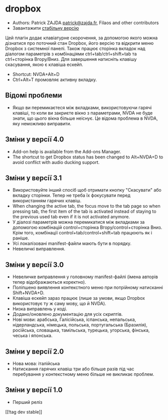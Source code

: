 # dropbox #

* Authors: Patrick ZAJDA <patrick@zajda.fr>, Filaos and other contributors
* Завантажити [стабільну версію][1]

Цей плагін додає клавіатурне скорочення, за допомогою якого можна дізнатися
про поточний стан Dropbox, його версію та відкрити меню Dropbox з системної
панелі. Також працює сторінка вкладок над діалогом параметрів з комбінаціями
ctrl+tab/ctrl+shift+tab та ctrl+сторінка Вгору/Вниз. Для завершення
натисніть клавішу скасування, якою є клавіша ескейп.

* Shortcut: NVDA+Alt+D
* Ctrl+Alt+T промовляє активну вкладку.

## Відомі проблеми ##

* Якщо ви перемикаєтеся між вкладками, використовуючи гарячі клавіші, то коли ви закриєте вікно з параметрами, NVDA не буде знати, що цього вікна більше неіснує.
Це відома проблема в NVDA, яку неможливо виправити.


## Зміни у версії 4.0 ##

* Add-on help is available from the Add-ons Manager.
* The shortcut to get Dropbox status has been changed to Alt+NVDA+D to avoid
  conflict with audio ducking support.

## Зміни у версії 3.1 ##

* Використовуйте інший спосіб щоб отримати кнопку "Скасувати" або вкладку
  сторінки. Тепер не треба їх фокусувати перед використанням гарячих клавіш.
* When changing the active tab, the focus move to the tab page so when
  pressing tab, the first item of the tab is activated instead of staying to
  the previous used tab even if it is not activated anymore.
* У діалозі параметрів можна перемикатися між вкладками за допомогою
  комбінацій control+сторінка Вгору/control+сторінка Вниз. Крім того,
  комбінації control+tab/control+shift+tab працюють як і раніше.
* Усі локалізовані manifest-файли мають бути в порядку.
* Невеличкі виправлення.

## Зміни у версії 3.0 ##

* Невеличке виправлення у головному manifest-файлі (імена авторів тепер
  відображаються коректно).
* Поліпшено виявлення контекстного меню при потрійному натисканні
  Shift+NVDA+D.
* Клавіша ескейп зараз працює (лише за умови, якщо Dropbox використовує ту ж
  саму мову, що й NVDA).
* Низка виправлень у коді.
* Додано/оновлено документацію для усіх скриптів.
* Нові мови: арабська, Галісійська, іспанська, непальська, нідерландська,
  німецька, польська, португальська (Бразилія), російська, словацька,
  тамільська, турецька, угорська, фінська, чеська і японська.

## Зміни у версії 2.0 ##

* Нова мова: італійська
* Натискання гарячих клавіш три або більше разів під час перебування у
  контекстному меню більше не викликає проблем.

## Зміни у версії 1.0 ##

* Перший реліз

[[!tag dev stable]]

[1]: https://addons.nvda-project.org/files/get.php?file=dx
